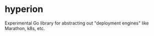 # hyperion
Experimental Go library for abstracting out "deployment engines" like Marathon, k8s, etc.
